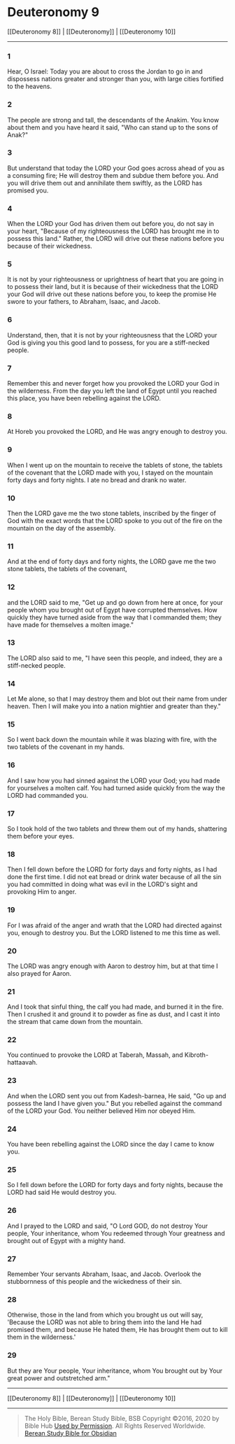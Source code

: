 # Deuteronomy 9

[[Deuteronomy 8]] | [[Deuteronomy]] | [[Deuteronomy 10]]

---

### 1
Hear, O Israel: Today you are about to cross the Jordan to go in and dispossess nations greater and stronger than you, with large cities fortified to the heavens.

### 2
The people are strong and tall, the descendants of the Anakim. You know about them and you have heard it said, "Who can stand up to the sons of Anak?"

### 3
But understand that today the LORD your God goes across ahead of you as a consuming fire; He will destroy them and subdue them before you. And you will drive them out and annihilate them swiftly, as the LORD has promised you.

### 4
When the LORD your God has driven them out before you, do not say in your heart, "Because of my righteousness the LORD has brought me in to possess this land." Rather, the LORD will drive out these nations before you because of their wickedness.

### 5
It is not by your righteousness or uprightness of heart that you are going in to possess their land, but it is because of their wickedness that the LORD your God will drive out these nations before you, to keep the promise He swore to your fathers, to Abraham, Isaac, and Jacob.

### 6
Understand, then, that it is not by your righteousness that the LORD your God is giving you this good land to possess, for you are a stiff-necked people.

### 7
Remember this and never forget how you provoked the LORD your God in the wilderness. From the day you left the land of Egypt until you reached this place, you have been rebelling against the LORD.

### 8
At Horeb you provoked the LORD, and He was angry enough to destroy you.

### 9
When I went up on the mountain to receive the tablets of stone, the tablets of the covenant that the LORD made with you, I stayed on the mountain forty days and forty nights. I ate no bread and drank no water.

### 10
Then the LORD gave me the two stone tablets, inscribed by the finger of God with the exact words that the LORD spoke to you out of the fire on the mountain on the day of the assembly.

### 11
And at the end of forty days and forty nights, the LORD gave me the two stone tablets, the tablets of the covenant,

### 12
and the LORD said to me, "Get up and go down from here at once, for your people whom you brought out of Egypt have corrupted themselves. How quickly they have turned aside from the way that I commanded them; they have made for themselves a molten image."

### 13
The LORD also said to me, "I have seen this people, and indeed, they are a stiff-necked people.

### 14
Let Me alone, so that I may destroy them and blot out their name from under heaven. Then I will make you into a nation mightier and greater than they."

### 15
So I went back down the mountain while it was blazing with fire, with the two tablets of the covenant in my hands.

### 16
And I saw how you had sinned against the LORD your God; you had made for yourselves a molten calf. You had turned aside quickly from the way the LORD had commanded you.

### 17
So I took hold of the two tablets and threw them out of my hands, shattering them before your eyes.

### 18
Then I fell down before the LORD for forty days and forty nights, as I had done the first time. I did not eat bread or drink water because of all the sin you had committed in doing what was evil in the LORD's sight and provoking Him to anger.

### 19
For I was afraid of the anger and wrath that the LORD had directed against you, enough to destroy you. But the LORD listened to me this time as well.

### 20
The LORD was angry enough with Aaron to destroy him, but at that time I also prayed for Aaron.

### 21
And I took that sinful thing, the calf you had made, and burned it in the fire. Then I crushed it and ground it to powder as fine as dust, and I cast it into the stream that came down from the mountain.

### 22
You continued to provoke the LORD at Taberah, Massah, and Kibroth-hattaavah.

### 23
And when the LORD sent you out from Kadesh-barnea, He said, "Go up and possess the land I have given you." But you rebelled against the command of the LORD your God. You neither believed Him nor obeyed Him.

### 24
You have been rebelling against the LORD since the day I came to know you.

### 25
So I fell down before the LORD for forty days and forty nights, because the LORD had said He would destroy you.

### 26
And I prayed to the LORD and said, "O Lord GOD, do not destroy Your people, Your inheritance, whom You redeemed through Your greatness and brought out of Egypt with a mighty hand.

### 27
Remember Your servants Abraham, Isaac, and Jacob. Overlook the stubbornness of this people and the wickedness of their sin.

### 28
Otherwise, those in the land from which you brought us out will say, 'Because the LORD was not able to bring them into the land He had promised them, and because He hated them, He has brought them out to kill them in the wilderness.'

### 29
But they are Your people, Your inheritance, whom You brought out by Your great power and outstretched arm."

---

[[Deuteronomy 8]] | [[Deuteronomy]] | [[Deuteronomy 10]]

---

> The Holy Bible, Berean Study Bible, BSB
> Copyright &copy;2016, 2020 by Bible Hub
> [Used by Permission](https://berean.bible/terms.htm). All Rights Reserved Worldwide.
> [Berean Study Bible for Obsidian](https://github.com/gapmiss/berean-study-bible-for-obsidian)

